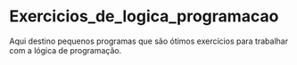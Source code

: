 # Exercicios_de_logica_programacao
Aqui destino pequenos programas que são ótimos exercícios para trabalhar com a lógica de programação. 
